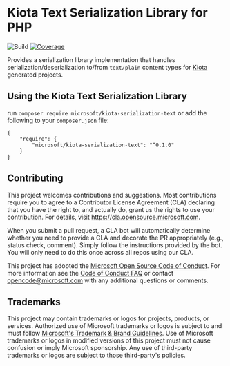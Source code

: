 # Kiota Text Serialization Library for PHP
![Build](https://github.com/microsoft/kiota-serialization-text-php/actions/workflows/pr-validation.yml/badge.svg)
[![Coverage](https://sonarcloud.io/api/project_badges/measure?project=microsoft_kiota-serialization-text-php&metric=coverage)](https://sonarcloud.io/dashboard?id=microsoft_kiota-serialization-text-php)

Provides a serialization library implementation that handles serialization/deserialization to/from `text/plain` content
types for [Kiota](https://github.com/microsoft/kiota) generated projects.

## Using the Kiota Text Serialization Library

run `composer require microsoft/kiota-serialization-text` or add the following to your `composer.json` file:

```Shell
{
    "require": {
        "microsoft/kiota-serialization-text": "^0.1.0"
    }
}
```

## Contributing

This project welcomes contributions and suggestions.  Most contributions require you to agree to a
Contributor License Agreement (CLA) declaring that you have the right to, and actually do, grant us
the rights to use your contribution. For details, visit https://cla.opensource.microsoft.com.

When you submit a pull request, a CLA bot will automatically determine whether you need to provide
a CLA and decorate the PR appropriately (e.g., status check, comment). Simply follow the instructions
provided by the bot. You will only need to do this once across all repos using our CLA.

This project has adopted the [Microsoft Open Source Code of Conduct](https://opensource.microsoft.com/codeofconduct/).
For more information see the [Code of Conduct FAQ](https://opensource.microsoft.com/codeofconduct/faq/) or
contact [opencode@microsoft.com](mailto:opencode@microsoft.com) with any additional questions or comments.

## Trademarks

This project may contain trademarks or logos for projects, products, or services. Authorized use of Microsoft
trademarks or logos is subject to and must follow
[Microsoft's Trademark & Brand Guidelines](https://www.microsoft.com/en-us/legal/intellectualproperty/trademarks/usage/general).
Use of Microsoft trademarks or logos in modified versions of this project must not cause confusion or imply Microsoft sponsorship.
Any use of third-party trademarks or logos are subject to those third-party's policies.
